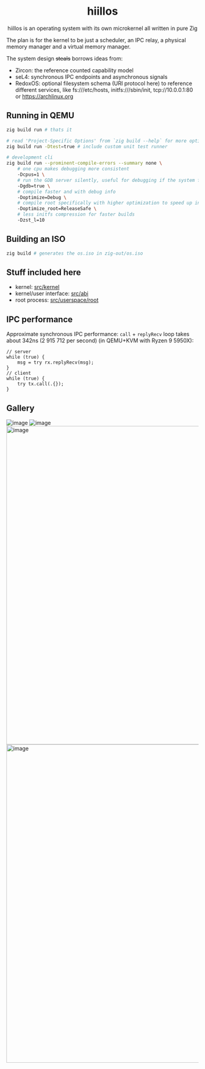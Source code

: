 <div align="center">

# hiillos

hiillos is an operating system with its own microkernel
all written in pure Zig

</div>

The plan is for the kernel to be just a scheduler, an IPC relay,
a physical memory manager and a virtual memory manager.

The system design ~~steals~~ borrows ideas from:
 - Zircon: the reference counted capability model
 - seL4: synchronous IPC endpoints and asynchronous signals
 - RedoxOS: optional filesystem schema (URI protocol here) to reference different services,
like fs:///etc/hosts, initfs:///sbin/init, tcp://10.0.0.1:80 or https://archlinux.org

## Running in QEMU

```bash
zig build run # thats it

# read 'Project-Specific Options' from `zig build --help` for more options
zig build run -Dtest=true # include custom unit test runner

# development cli
zig build run --prominent-compile-errors --summary none \
    # one cpu makes debugging more consistent
    -Dcpus=1 \
    # run the GDB server silently, useful for debugging if the system freezes
    -Dgdb=true \
    # compile faster and with debug info
    -Doptimize=Debug \
    # compile root specifically with higher optimization to speed up initfs decompression
    -Doptimize_root=ReleaseSafe \
    # less initfs compression for faster builds
    -Dzst_l=10
```

## Building an ISO

```bash
zig build # generates the os.iso in zig-out/os.iso
```

## Stuff included here

 - kernel: [src/kernel](/src/kernel)
 - kernel/user interface: [src/abi](src/abi)
 - root process: [src/userspace/root](src/userspace/root)

## IPC performance

Approximate synchronous IPC performance: `call` + `replyRecv`
loop takes about 342ns (2 915 712 per second) (in QEMU+KVM with Ryzen 9 5950X):

```zig
// server
while (true) {
    msg = try rx.replyRecv(msg);
}
// client
while (true) {
    try tx.call(.{});
}
```

## Gallery
    
![image](https://github.com/user-attachments/assets/e508b174-1ccd-4830-aa00-68ec27faba77)
![image](https://github.com/user-attachments/assets/a11dbcd1-6afb-4f2f-ba08-40af514a712b)
<img width="1284" height="832" alt="image" src="https://github.com/user-attachments/assets/d06fa0ee-0bd6-4de0-974f-b77f3d0c226a" />
<img width="1284" height="832" alt="image" src="https://github.com/user-attachments/assets/13414bbb-5b2e-4db0-9fc2-3461f0be58b6" />
